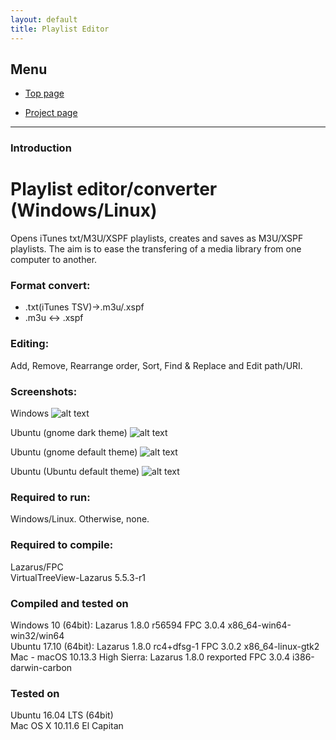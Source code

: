 ```yaml
---
layout: default
title: Playlist Editor
---
```


## Menu
  
* [Top page](https://torumyax.github.io/Playlist-editor/)
  
* [Project page](https://github.com/torumyax/Playlist-editor)
  

---------------------------------------
### Introduction  


# Playlist editor/converter (Windows/Linux)
Opens iTunes txt/M3U/XSPF playlists, creates and saves as M3U/XSPF playlists. The aim is to ease the transfering of a media library from one computer to another.  
  
### Format convert:  
- .txt(iTunes TSV)->.m3u/.xspf
- .m3u <-> .xspf  
  
### Editing:  
Add, Remove, Rearrange order, Sort, Find & Replace and Edit path/URI.  
  
### Screenshots:
Windows
![alt text](https://github.com/torumyax/Playlist-editor/blob/master/files/bin/PlaylistEditorScreenshot1.png?raw=true)

Ubuntu (gnome dark theme)
![alt text](https://github.com/torumyax/Playlist-editor/blob/master/files/bin/PlaylistEditorScreenshot2.png?raw=true)

Ubuntu (gnome default theme)
![alt text](https://github.com/torumyax/Playlist-editor/blob/master/files/bin/PlaylistEditorScreenshot3.png?raw=true)
  
Ubuntu (Ubuntu default theme)
![alt text](https://github.com/torumyax/Playlist-editor/blob/master/files/bin/PlaylistEditorScreenshot4.png?raw=true) 
 

### Required to run:    
Windows/Linux. Otherwise, none.  
   
### Required to compile:  
Lazarus/FPC  
VirtualTreeView-Lazarus 5.5.3-r1  

### Compiled and tested on  
 Windows 10 (64bit): Lazarus 1.8.0 r56594 FPC 3.0.4 x86_64-win64-win32/win64  
 Ubuntu 17.10 (64bit): Lazarus 1.8.0 rc4+dfsg-1 FPC 3.0.2 x86_64-linux-gtk2  
 Mac - macOS 10.13.3 High Sierra: Lazarus 1.8.0 rexported FPC 3.0.4 i386-darwin-carbon  
   
### Tested on  
 Ubuntu 16.04 LTS (64bit)  
 Mac OS X 10.11.6 El Capitan  
 

 